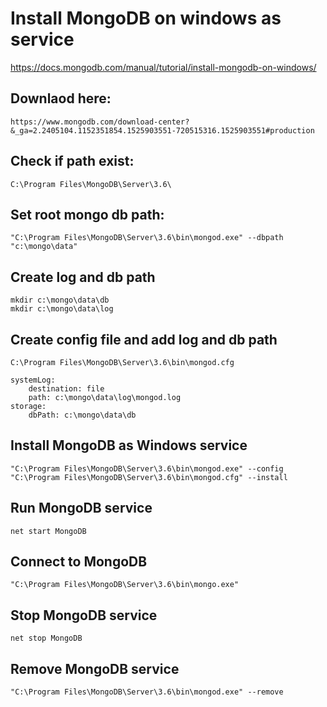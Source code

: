 # Install MongoDB on windows as service

https://docs.mongodb.com/manual/tutorial/install-mongodb-on-windows/

## Downlaod here:
	https://www.mongodb.com/download-center?&_ga=2.2405104.1152351854.1525903551-720515316.1525903551#production


## Check if path exist:
	C:\Program Files\MongoDB\Server\3.6\

## Set root mongo db path: 
	"C:\Program Files\MongoDB\Server\3.6\bin\mongod.exe" --dbpath "c:\mongo\data"

## Create log and db path
	mkdir c:\mongo\data\db
	mkdir c:\mongo\data\log
	
## Create config file and add log and db path
	C:\Program Files\MongoDB\Server\3.6\bin\mongod.cfg

	systemLog:
		destination: file
		path: c:\mongo\data\log\mongod.log
	storage:
		dbPath: c:\mongo\data\db
		
	
## Install MongoDB as Windows service
	"C:\Program Files\MongoDB\Server\3.6\bin\mongod.exe" --config "C:\Program Files\MongoDB\Server\3.6\bin\mongod.cfg" --install
	
## Run MongoDB service
	net start MongoDB
	
## Connect to MongoDB
	"C:\Program Files\MongoDB\Server\3.6\bin\mongo.exe"
	
## Stop MongoDB service
	net stop MongoDB
	
## Remove MongoDB service
	"C:\Program Files\MongoDB\Server\3.6\bin\mongod.exe" --remove